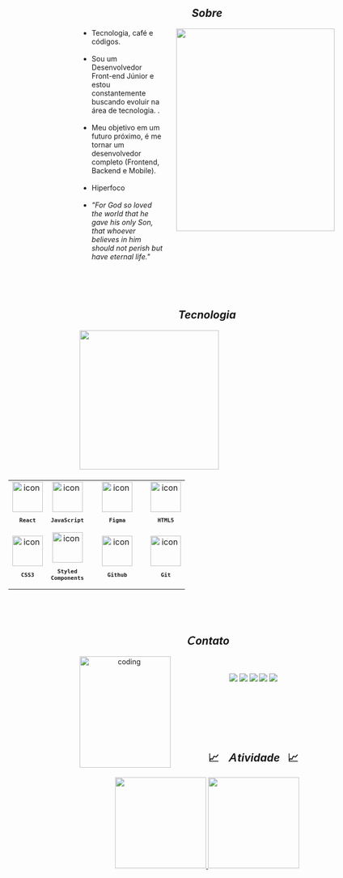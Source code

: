 

<h2 align="center"><i>Sobre</i></h2>
<div align="center">
  <img align="right" src="./images/emanuel-forte-1.png" width="313px" height="400px" alt="">

  <ul align="left" style="padding-right: 340px;">
    <li> Tecnologia, café e códigos. </li><br>
    <li> Sou um Desenvolvedor Front-end Júnior e estou constantemente buscando evoluir na área de tecnologia. .</li><br>
    <li>Meu objetivo em um futuro próximo, é me tornar um desenvolvedor completo (Frontend, Backend e Mobile).</li><br>
   <li>Hiperfoco</li><br>
    <li><i> "For God so loved the world that he gave his only Son, that whoever believes in him should not perish but have eternal life." </i></li><br>
  </ul>
  <br><br>

<h2 align="center"><i>Tecnologia</i></h2>
<img align="left" height="275px" width="275px" alt="" src="./images/emanuel-fortes-3.png" />
<table align="right" height="290px" width="1000px" style="width: 650px; padding: 5px 0px 5px 5px;">
  <tr>
    <td align="center">
      <img src="https://skillicons.dev/icons?i=react" width="60px" alt=" icon"/><br>
      <sub>
        <b>
          <pre>React</pre>
        </b>
      </sub>
    </td>
    <td align="center">
      <img src="https://skillicons.dev/icons?i=javascript" width="60px" alt=" icon"/><br>
      <sub>
        <b>
          <pre>JavaScript</pre>
        </b>
      </sub>
    </td>
    <td align="center" width="100px;">
      <img src="https://skillicons.dev/icons?i=figma" width="60px" alt=" icon"/><br>
      <sub>
        <b>
          <pre>Figma</pre>
        </b>
      </sub>
    </td>
    <td align="center">
      <img src="https://skillicons.dev/icons?i=html" width="60px" alt=" icon"/><br>
      <sub>
        <b>
          <pre>HTML5</pre>
        </b>
      </sub>
    </td>
  </tr>
 <tr>
    <td align="center">
      <img src="https://skillicons.dev/icons?i=css" width="60px" alt=" icon"/><br>
      <sub>
        <b>
          <pre>CSS3</pre>
        </b>
      </sub>
    </td>
    <td align="center">
      <img src="https://skillicons.dev/icons?i=styledcomponents" width="60px" alt=" icon"/><br>
      <sub>
        <b>
          <pre>Styled<br>Components</pre>
        </b>
      </sub>
    </td>
    <td align="center">
      <img src="https://skillicons.dev/icons?i=github" width="60px" alt=" icon"/><br>
      <sub>
        <b>
          <pre>Github</pre>
        </b>
      </sub>
    </td>
    <td align="center">
      <img src="https://skillicons.dev/icons?i=git" width="60px" alt=" icon"/><br>
      <sub>
        <b>
          <pre>Git</pre>
        </b>
      </sub>
    </td>
  </tr>
</table> 
<br><br><br><br><br><br><br><br><br><br>
<br><br><br><br>

<h2 align="center"><i>Ｃontato</i> </h2>
<img align="left" width="180px" height="220px" src="./images/emanuel-fortes-2.jpg" alt=" coding">
<br><br>
<div aling="right">
<a href="https://www.instagram.com/wsilva519/" target="_blank"><img src="https://img.shields.io/badge/-Instagram-%23E4405F?style=for-the-badge&logo=instagram&logoColor=white" target="_blank"></a>
 <a href="https://discord.com/channels/@me" target="_blank"><img src="https://img.shields.io/badge/Discord-7289DA?style=for-the-badge&logo= discord&logoColor=white" target="_blank"></a>
  <a href = "mailto:wedison.ramos@ufpi.edu.br"><img src="https://img.shields.io/badge/-Gmail-%23333?style=for-the-badge&logo=gmail&logoColor=white" destino ="_blank"></a>
  <a href="https://www.youtube.com/channel/UCXxOIpPhveNx-s3jZJ0vuQw" target="_blank"><img src="https://img.shields.io/badge/YouTube-FF0000?style=for-the-badge&logo=youtube&logoColor=white" target="_blank"></a>
  <a href="https://www.linkedin.com/in/wedison-da-silva-ramos-9223232b0/" target="_blank"><img src="https://img.shields.io/badge/-LinkedIn-%230077B5?style=for-the-badge&logo=linkedin&logoColor=white" target="_blank"></a>
 
</div>
<br><br><br><br><br><br>

<div>
  <h2 text-align="center">📈&ensp; <i>Ａtividade</i> &ensp;📈</h2>
   <a href="https://github.com/wedison-ramos">
   <img height="180em" src="https://github-readme-stats.vercel.app/api?username=wedison-ramos&show_icons=true&theme=tokyonight&include_all_commits=true&count_private=true"/>
   <img height="180em" src="https://github-readme-stats.vercel.app/api/top-langs/?username=wedison-ramos&layout=compact&langs_count=6&theme=tokyonight"/>
</div>
    

 
<br>
